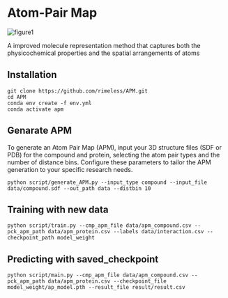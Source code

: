 **Atom-Pair Map**
=============

![figure1](https://github.com/rimeless/APM/assets/48581374/f0dcb2a3-6785-4988-8fea-b4c9b88b56d1)

A improved molecule representation method that captures both the physicochemical properties and the spatial arrangements of atoms

**Installation**
-------------
```
git clone https://github.com/rimeless/APM.git
cd APM
conda env create -f env.yml
conda activate apm
```

**Genarate APM**
-------------
To generate an Atom Pair Map (APM), input your 3D structure files (SDF or PDB) for the compound and protein, selecting the atom pair types and the number of distance bins. Configure these parameters to tailor the APM generation to your specific research needs.

```
python script/generate_APM.py --input_type compound --input_file data/compound.sdf --out_path data --distbin 10
```

**Training with new data**
-------------
```
python script/train.py --cmp_apm_file data/apm_compound.csv --pck_apm_path data/apm_protein.csv --labels data/interaction.csv --checkpoint_path model_weight
```

**Predicting with saved_checkpoint**
-------------
```
python script/main.py --cmp_apm_file data/apm_compound.csv --pck_apm_path data/apm_protein.csv --checkpoint_file model_weight/ap_model.pth --result_file result/result.csv
```
